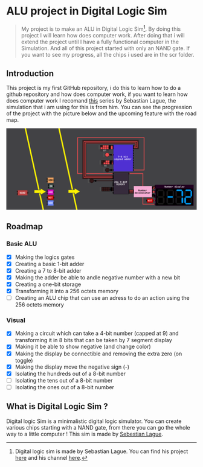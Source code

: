 # ALU project in Digital Logic Sim

> My project is to make an ALU in Digital Logic Sim[^1]. By doing this project I will learn how does computer work. After doing that i will extend the project until I have a fully functional computer in the Simulation. And all of this project started with only an NAND gate. If you want to see my progress, all the chips i used are in the scr folder.

## Introduction
This project is my first GitHub repository, i do this to learn how to do a github repository and how does computer work, if you want to learn how does computer work I recomand [this](https://youtube.com/playlist?list=PLFt_AvWsXl0dPhqVsKt1Ni_46ARyiCGSq&si=9D6MCIPkoR6OPrXW) series by Sebastian Lague, the simulation that i am using for this is from him. You can see the progression of the project with the picture below and the upcoming feature with the road map.

![An image where we see that we can go from an NAND gate to a memory, a 7-segment display and an adder](https://raw.githubusercontent.com/nnpfr/alu/main/images/thumbnail.png)

## Roadmap
### Basic ALU
- [x] Making the logics gates
- [x] Creating a basic 1-bit adder
- [x] Creating a 7 to 8-bit adder
- [x] Making the adder be able to andle negative number with a new bit
- [x] Creating a one-bit storage
- [x] Transforming it into a 256 octets memory
- [ ] Creating an ALU chip that can use an adress to do an action using the 256 octets memory
### Visual
- [x] Making a circuit which can take a 4-bit number (capped at 9) and transforming it in 8 bits that can be taken by 7 segment display
- [x] Making it be able to show negative (and change color)
- [x] Making the display be connectible and removing the extra zero (on toggle)
- [x] Making the display move the negative sign (-)
- [x] Isolating the hundreds out of a 8-bit number
- [ ] Isolating the tens out of a 8-bit number
- [ ] Isolating the ones out of a 8-bit number
## What is Digital Logic Sim ?
Digital logic Sim is a minimalistic digital logic simulator. You can create various chips starting with a NAND gate, from there you can go the whole way to a little computer !
This sim is made by [Sebestian Lague](https://www.youtube/com/@SebastianLague).

[^1]: Digital logic sim is made by Sebastian Lague. You can find his project [here](https://sebastian.itch.io/digital-logic-sim) and his channel [here](https://www.youtube.com/@SebastianLague).
